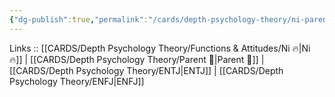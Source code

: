```yaml
---
{"dg-publish":true,"permalink":"/cards/depth-psychology-theory/ni-parent/","noteIcon":"","created":"2023-01-05T12:11:48.364+01:00","updated":"2023-03-09T10:12:54.368+01:00"}
---
```


Links :: [[CARDS/Depth Psychology Theory/Functions & Attitudes/Ni 🔥\|Ni 🔥]] | [[CARDS/Depth Psychology Theory/Parent 🤨\|Parent 🤨]] | [[CARDS/Depth Psychology Theory/ENTJ\|ENTJ]] | [[CARDS/Depth Psychology Theory/ENFJ\|ENFJ]]

